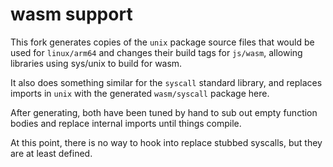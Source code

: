 # wasm support

This fork generates copies of the `unix` package source files that would be 
used for `linux/arm64` and changes their build tags for `js/wasm`, allowing libraries using sys/unix to build for wasm. 

It also does something similar for the `syscall` standard library, and replaces
imports in `unix` with the generated `wasm/syscall` package here. 

After generating, both have been tuned by hand to sub out empty function bodies
and replace internal imports until things compile.

At this point, there is no way to hook into replace stubbed syscalls, but they are at least defined.
